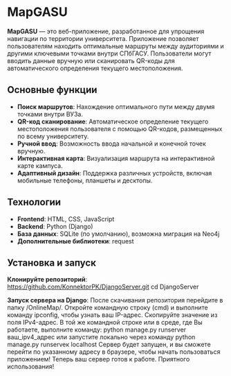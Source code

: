 # MapGASU

**MapGASU** — это веб-приложение, разработанное для упрощения навигации по территории университета. Приложение позволяет пользователям находить оптимальные маршруты между аудиториями и другими ключевыми точками внутри СПбГАСУ. Пользователи могут вводить данные вручную или сканировать QR-коды для автоматического определения текущего местоположения.

## Основные функции

- **Поиск маршрутов**: Нахождение оптимального пути между двумя точками внутри ВУЗа.
- **QR-код сканирование**: Автоматическое определение текущего местоположения пользователя с помощью QR-кодов, размещенных по всему университету.
- **Ручной ввод**: Возможность ввода начальной и конечной точек вручную.
- **Интерактивная карта**: Визуализация маршрута на интерактивной карте кампуса.
- **Адаптивный дизайн**: Поддержка различных устройств, включая мобильные телефоны, планшеты и десктопы.

## Технологии

- **Frontend**: HTML, CSS, JavaScript
- **Backend**: Python (Django)
- **База данных**: SQLite (по умолчанию), возможна миграция на Neo4j
- **Дополнительные библиотеки**: request

## Установка и запуск

**Клонируйте репозиторий**:
   https://github.com/KonnektorPK/DjangoServer.git
   cd DjangoServer

**Запуск сервера на Django**:
   После скачивания репозитория перейдите в папку /OnlineMap/.
   Откройте командную строку (cmd) и выполните команду ipconfig, чтобы узнать ваш IP-адрес. Скопируйте значение из поля IPv4-адрес.
   В той же командной строке или в среде, где Вы работаете, выполните команду:
   python manage.py runserver ваш_ipv4_адрес или запустите локально через команду python manage.py runserveк localhost
   Сервер будет запущен, и вы сможете перейти по указанному адресу в браузере, чтобы начать пользоваться приложением!
   Теперь ваш сервер готов к работе. Приятного использования!
